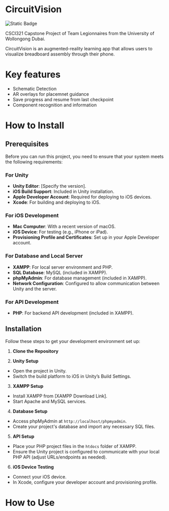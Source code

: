 # CircuitVision
 ![Static Badge](https://img.shields.io/badge/UOWD-CSIT%20321%20final%20project-blue)

CSCI321 Capstone Project of Team Legionnaires from the University of Wollongong Dubai.


CircuitVision is an augmented-reality learning app that allows users to visualize breadboard assembly through their phone.

# Key features
- Schematic Detection
- AR overlays for placemnet guidance
- Save progress and resume from last checkpoint
- Component recognition and information

# How to Install

## Prerequisites
Before you can run this project, you need to ensure that your system meets the following requirements:

### For Unity
- **Unity Editor**: [Specify the version].
- **iOS Build Support**: Included in Unity installation.
- **Apple Developer Account**: Required for deploying to iOS devices.
- **Xcode**: For building and deploying to iOS.

### For iOS Development
- **Mac Computer**: With a recent version of macOS.
- **iOS Device**: For testing (e.g., iPhone or iPad).
- **Provisioning Profile and Certificates**: Set up in your Apple Developer account.

### For Database and Local Server
- **XAMPP**: For local server environment and PHP.
- **SQL Database**: MySQL (included in XAMPP).
- **phpMyAdmin**: For database management (included in XAMPP).
- **Network Configuration**: Configured to allow communication between Unity and the server.

### For API Development
- **PHP**: For backend API development (included in XAMPP).

## Installation
Follow these steps to get your development environment set up:

1. **Clone the Repository**

2. **Unity Setup**
- Open the project in Unity.
- Switch the build platform to iOS in Unity’s Build Settings.

3. **XAMPP Setup**
- Install XAMPP from [XAMPP Download Link].
- Start Apache and MySQL services.

4. **Database Setup**
- Access phpMyAdmin at `http://localhost/phpmyadmin`.
- Create your project's database and import any necessary SQL files.

5. **API Setup**
- Place your PHP project files in the `htdocs` folder of XAMPP.
- Ensure the Unity project is configured to communicate with your local PHP API (adjust URLs/endpoints as needed).

6. **iOS Device Testing**
- Connect your iOS device.
- In Xcode, configure your developer account and provisioning profile.


# How to Use

